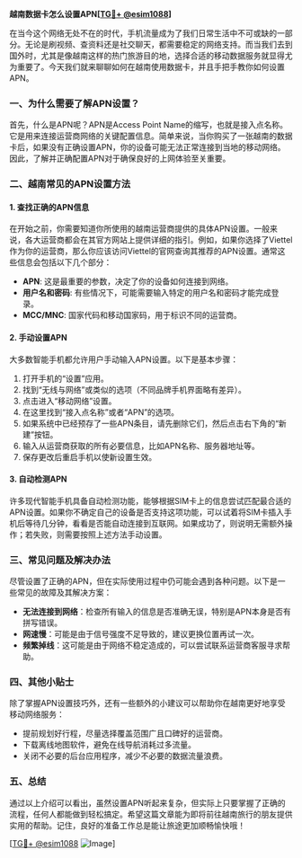 **越南数据卡怎么设置APN[[TG💪+ @esim1088](https://t.me/s/esim1088)]**

在当今这个网络无处不在的时代，手机流量成为了我们日常生活中不可或缺的一部分。无论是刷视频、查资料还是社交聊天，都需要稳定的网络支持。而当我们去到国外时，尤其是像越南这样的热门旅游目的地，选择合适的移动数据服务就显得尤为重要了。今天我们就来聊聊如何在越南使用数据卡，并且手把手教你如何设置APN。

### 一、为什么需要了解APN设置？

首先，什么是APN呢？APN是Access Point Name的缩写，也就是接入点名称。它是用来连接运营商网络的关键配置信息。简单来说，当你购买了一张越南的数据卡后，如果没有正确设置APN，你的设备可能无法正常连接到当地的移动网络。因此，了解并正确配置APN对于确保良好的上网体验至关重要。

### 二、越南常见的APN设置方法

#### 1. 查找正确的APN信息
在开始之前，你需要知道你所使用的越南运营商提供的具体APN设置。一般来说，各大运营商都会在其官方网站上提供详细的指引。例如，如果你选择了Viettel作为你的运营商，那么你应该访问Viettel的官网查询其推荐的APN设置。通常这些信息会包括以下几个部分：
- **APN**: 这是最重要的参数，决定了你的设备如何连接到网络。
- **用户名和密码**: 有些情况下，可能需要输入特定的用户名和密码才能完成登录。
- **MCC/MNC**: 国家代码和移动国家码，用于标识不同的运营商。

#### 2. 手动设置APN
大多数智能手机都允许用户手动输入APN设置。以下是基本步骤：

1. 打开手机的“设置”应用。
2. 找到“无线与网络”或类似的选项（不同品牌手机界面略有差异）。
3. 点击进入“移动网络”设置。
4. 在这里找到“接入点名称”或者“APN”的选项。
5. 如果系统中已经预存了一些APN条目，请先删除它们，然后点击右下角的“新建”按钮。
6. 输入从运营商获取的所有必要信息，比如APN名称、服务器地址等。
7. 保存更改后重启手机以使新设置生效。

#### 3. 自动检测APN
许多现代智能手机具备自动检测功能，能够根据SIM卡上的信息尝试匹配最合适的APN设置。如果你不确定自己的设备是否支持这项功能，可以试着将SIM卡插入手机后等待几分钟，看看是否能自动连接到互联网。如果成功了，则说明无需额外操作；若失败，则需要按照上述方法手动设置。

### 三、常见问题及解决办法

尽管设置了正确的APN，但在实际使用过程中仍可能会遇到各种问题。以下是一些常见的故障及其解决方案：

- **无法连接到网络**：检查所有输入的信息是否准确无误，特别是APN本身是否有拼写错误。
- **网速慢**：可能是由于信号强度不足导致的，建议更换位置再试一次。
- **频繁掉线**：这可能是由于网络不稳定造成的，可以尝试联系运营商客服寻求帮助。

### 四、其他小贴士

除了掌握APN设置技巧外，还有一些额外的小建议可以帮助你在越南更好地享受移动网络服务：

- 提前规划好行程，尽量选择覆盖范围广且口碑好的运营商。
- 下载离线地图软件，避免在线导航消耗过多流量。
- 关闭不必要的后台应用程序，减少不必要的数据流量浪费。

### 五、总结

通过以上介绍可以看出，虽然设置APN听起来复杂，但实际上只要掌握了正确的流程，任何人都能做到轻松搞定。希望这篇文章能为即将前往越南旅行的朋友提供实用的帮助。记住，良好的准备工作总是能让旅途更加顺畅愉快哦！

[[TG💪+ @esim1088](https://t.me/s/esim1088) ![Image](https://i.postimg.cc/4NQfJmqS/Snipaste-2025-05-13-00-14-12.png)]